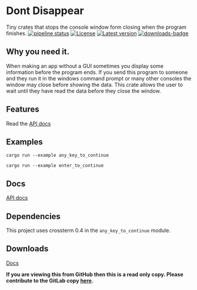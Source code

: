 # Dont Disappear
Tiny crates that stops the console window form closing when the program finishes.
[![pipeline status](https://gitlab.com/efunb/dont_disappear/badges/master/pipeline.svg)](https://gitlab.com/efunb/noughts_and_crosses/commits/master)
[![License](https://img.shields.io/crates/l/dont_disappear.svg)](https://crates.io/crates/dont_disappear)
[![Latest version](https://img.shields.io/crates/v/dont_disappear.svg)](https://crates.io/crates/dont_disappear)
[![downloads-badge](https://img.shields.io/crates/d/dont_disappear.svg)](https://crates.io/crates/dont_disappear)

## Why you need it.

When making an app without a GUI sometimes you display some information before the program ends. If you send this program to someone and they run it in the windows command prompt or many other consoles the window may close before showing the data. This crate allows the user to wait until they have read the data before they close the window.

## Features

Read the [API docs](https://docs.rs/dont_disappear/)

## Examples

```
cargo run --example any_key_to_continue
```
```
cargo run --example enter_to_continue
```

## Docs

[API docs](https://docs.rs/dont_disappear/)

## Dependencies

This project uses crossterm 0.4 in the `any_key_to_continue` module.

## Downloads

[Docs](https://gitlab.com/efunb/dont_disappear/-/jobs/artifacts/master/download?job=docs)


**If you are viewing this from GitHub then this is a read only copy. Please contribute to the GitLab copy [here](https://gitlab.com/efunb/dont_disappear).**

